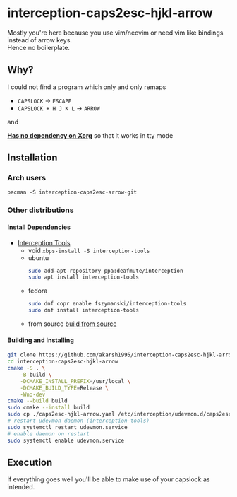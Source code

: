 # interception-caps2esc-hjkl-arrow

Mostly you're here because you use vim/neovim or need vim like bindings instead of arrow keys.  
Hence no boilerplate.

## Why?

I could not find a program which only and only remaps  
- `CAPSLOCK` -> `ESCAPE`
- `CAPSLOCK + H J K L` -> `ARROW`

and 

**[Has no dependency on Xorg](https://unix.stackexchange.com/questions/414926/bind-capshjkl-to-arrow-keys-caps-to-esc)** so that it works in tty mode

## Installation

### Arch users

`pacman -S interception-caps2esc-arrow-git`


### Other distributions

#### Install Dependencies

- [Interception Tools](https://gitlab.com/interception/linux/tools)  
    - void `xbps-install -S interception-tools`
    - ubuntu
        ```sh
        sudo add-apt-repository ppa:deafmute/interception
        sudo apt install interception-tools
        ```
    - fedora
        ```sh
        sudo dnf copr enable fszymanski/interception-tools
        sudo dnf install interception-tools
        ```
    - from source [build from source](https://gitlab.com/interception/linux/tools#building)

#### Building and Installing

```sh
git clone https://github.com/akarsh1995/interception-caps2esc-hjkl-arrow
cd interception-caps2esc-hjkl-arrow
cmake -S . \
    -B build \
    -DCMAKE_INSTALL_PREFIX=/usr/local \
    -DCMAKE_BUILD_TYPE=Release \
    -Wno-dev
cmake --build build
sudo cmake --install build
sudo cp ./caps2esc-hjkl-arrow.yaml /etc/interception/udevmon.d/caps2esc-hjkl-arrow.yaml
# restart udevmon daemon (interception-tools)
sudo systemctl restart udevmon.service
# enable daemon on restart
sudo systemctl enable udevmon.service
```

## Execution

If everything goes well you'll be able to make use of your capslock as intended.
